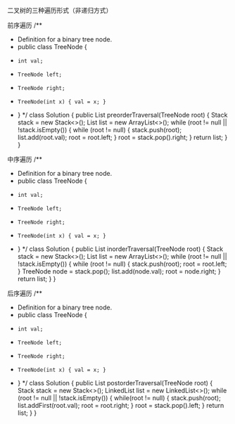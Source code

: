 二叉树的三种遍历形式（非递归方式）

前序遍历
/**
 * Definition for a binary tree node.
 * public class TreeNode {
 *     int val;
 *     TreeNode left;
 *     TreeNode right;
 *     TreeNode(int x) { val = x; }
 * }
 */
class Solution {
    public List<Integer> preorderTraversal(TreeNode root) {
        Stack<TreeNode> stack = new Stack<>();
        List<Integer> list = new ArrayList<>();
        while (root != null || !stack.isEmpty()) {
            while (root != null) {
                stack.push(root);
                list.add(root.val);
                root = root.left;
            }
            root = stack.pop().right;
        }
        return list;
    }
}

中序遍历
/**
 * Definition for a binary tree node.
 * public class TreeNode {
 *     int val;
 *     TreeNode left;
 *     TreeNode right;
 *     TreeNode(int x) { val = x; }
 * }
 */
class Solution {
    public List<Integer> inorderTraversal(TreeNode root) {
        Stack<TreeNode> stack = new Stack<>();
        List<Integer> list = new ArrayList<>();
        while (root != null || !stack.isEmpty()) {
            while (root != null) {
                stack.push(root);
                root = root.left;
            }
            TreeNode node = stack.pop();
            list.add(node.val);
            root = node.right;
        }
        return list;
    }
}

后序遍历
/**
 * Definition for a binary tree node.
 * public class TreeNode {
 *     int val;
 *     TreeNode left;
 *     TreeNode right;
 *     TreeNode(int x) { val = x; }
 * }
 */
class Solution {
    public List<Integer> postorderTraversal(TreeNode root) {
        Stack<TreeNode> stack = new Stack<>();
        LinkedList<Integer> list = new LinkedList<>();
        while (root != null || !stack.isEmpty()) {
            while(root != null) {
                stack.push(root);
                list.addFirst(root.val);
                root = root.right;
            }
            root = stack.pop().left; 
        }
        return list;
    }
}

